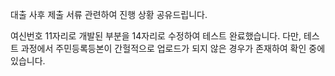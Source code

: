 대출 사후 제출 서류 관련하여 진행 상황 공유드립니다.

여신번호 11자리로 개발된 부분을 14자리로 수정하여 테스트 완료했습니다.
다만, 테스트 과정에서 주민등록등본이 간헐적으로 업로드가 되지 않은 경우가 존재하여 확인 중에 있습니다.
